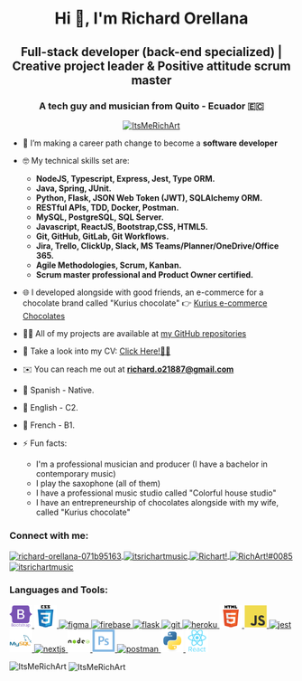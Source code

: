 <h1 align="center">Hi 👋, I'm Richard Orellana</h1>
<h2 align="center">Full-stack developer (back-end specialized) | Creative project leader & Positive attitude scrum master</h2>
<h3 align="center">A tech guy and musician from Quito - Ecuador 🇪🇨</h3>

<p align="center"> 

  <a href="https://github.com/ItsMeRichArt/github-profile-trophy">
    <img src="https://github-profile-trophy.vercel.app/?username=ItsMeRichArt&&title=Repositories,Commits,PullRequest,Followers&no-bg=true&margin-w=15&theme=juicyfresh" alt="ItsMeRichArt" />
  </a>


- 🫡 I’m making a career path change to become a **software developer**

- 🤓 My technical skills set are: 
    - **NodeJS, Typescript, Express, Jest, Type ORM.**
    - **Java, Spring, JUnit.**
    - **Python, Flask, JSON Web Token (JWT), SQLAlchemy ORM.**
    - **RESTful APIs, TDD, Docker, Postman.**
    - **MySQL, PostgreSQL, SQL Server.**
    - **Javascript, ReactJS, Bootstrap,CSS, HTML5.**
    - **Git, GitHub, GitLab, Git Workflows.**
    - **Jira, Trello, ClickUp, Slack, MS Teams/Planner/OneDrive/Office 365.**
    - **Agile Methodologies, Scrum, Kanban.**
    - **Scrum master professional and Product Owner certified.**

- 🌐 I developed alongside with good friends, an e-commerce for a chocolate brand called "Kurius chocolate" 👉 [Kurius e-commerce Chocolates](https://github.com/ItsMeRichArt/kuriuschocolate-ecommerce-webpage)

- 👨‍💻 All of my projects are available at [my GitHub repositories](https://github.com/ItsMeRichArt?tab=repositories)

- 📄 Take a look into my CV: [Click Here!👨‍💻](https://kuriuschocolate-my.sharepoint.com/:b:/p/tefa_montenegro/EQ_d4ndTmzRFrnrKiN64kM8BMmLn14JqazxMQ0cVD8ewug?e=WBTKhB)

- ✉️ You can reach me out at **richard.o21887@gmail.com**

- 💬 Spanish - Native. 
- 💬 English - C2.
- 💬 French - B1.

- ⚡ Fun facts: 
    - I'm a professional musician and producer (I have a bachelor in contemporary music)
    - I play the saxophone (all of them)
    - I have a professional music studio called "Colorful house studio"
    - I have an entrepreneurship of chocolates alongside with my wife, called "Kurius chocolate"
  
<h3 align="left">Connect with me:</h3>
<p align="left">
  <a href="https://www.linkedin.com/in/richard-orellana-071b95163/" target="blank">
    <img align="center" src="https://brandlogos.net/wp-content/uploads/2016/06/linkedin-logo-512x512.png" alt="richard-orellana-071b95163" height="30" width="40" />
  </a>
  <a href="https://www.instagram.com/itsrichartmusic/" target="blank">
    <img align="center" src="https://www.logo.wine/a/logo/Instagram/Instagram-Logo.wine.svg" alt="itsrichartmusic" height="30" width="40" />
  </a>
  <a href="https://open.spotify.com/artist/4YpMmui9OVVHdgPi2Bekt9?si=XoB5xTaSQgWfSc7FLL05pA" target="blank">
    <img align="center" src="https://github.com/rahuldkjain/github-profile-readme-generator/blob/master/src/images/icons/Social/spotify.svg" alt="Richart!" height="30" width="40" />
  </a>
  <a href="https://discord.gg/RichArt!#0085" target="blank">
    <img align="center" src="https://github.com/rahuldkjain/github-profile-readme-generator/blob/master/src/images/icons/Social/discord.svg" alt="RichArt!#0085" height="30" width="40" />
  </a>
  <a href="https://www.facebook.com/itsrichartmusic" target="blank">
    <img align="center" src="https://www.logo.wine/a/logo/Facebook/Facebook-f_Logo-Blue-Logo.wine.svg" alt="itsrichartmusic" height="30" width="40" />
  </a>
</p>

<h3 align="left">Languages and Tools:</h3>
<p align="left"> 
  <a href="https://getbootstrap.com" target="_blank" rel="noreferrer"> 
    <img src="https://raw.githubusercontent.com/devicons/devicon/master/icons/bootstrap/bootstrap-plain-wordmark.svg" alt="bootstrap" width="40" height="40"/> 
  </a> 
  <a href="https://www.w3schools.com/css/" target="_blank" rel="noreferrer"> 
    <img src="https://raw.githubusercontent.com/devicons/devicon/master/icons/css3/css3-original-wordmark.svg" alt="css3" width="40" height="40"/> 
  </a> 
  <a href="https://www.figma.com/" target="_blank" rel="noreferrer"> 
    <img src="https://www.vectorlogo.zone/logos/figma/figma-icon.svg" alt="figma" width="40" height="40"/> 
  </a> 
  <a href="https://firebase.google.com/" target="_blank" rel="noreferrer"> 
    <img src="https://www.vectorlogo.zone/logos/firebase/firebase-icon.svg" alt="firebase" width="40" height="40"/> 
  </a> 
  <a href="https://flask.palletsprojects.com/" target="_blank" rel="noreferrer"> 
    <img src="https://www.vectorlogo.zone/logos/pocoo_flask/pocoo_flask-icon.svg" alt="flask" width="40" height="40"/> 
  </a> 
  <a href="https://git-scm.com/" target="_blank" rel="noreferrer"> 
    <img src="https://www.vectorlogo.zone/logos/git-scm/git-scm-icon.svg" alt="git" width="40" height="40"/> 
  </a> 
  <a href="https://heroku.com" target="_blank" rel="noreferrer"> 
    <img src="https://www.vectorlogo.zone/logos/heroku/heroku-icon.svg" alt="heroku" width="40" height="40"/> 
  </a> 
  <a href="https://www.w3.org/html/" target="_blank" rel="noreferrer"> 
    <img src="https://raw.githubusercontent.com/devicons/devicon/master/icons/html5/html5-original-wordmark.svg" alt="html5" width="40" height="40"/> 
  </a> 
  <a href="https://developer.mozilla.org/en-US/docs/Web/JavaScript" target="_blank" rel="noreferrer"> 
    <img src="https://raw.githubusercontent.com/devicons/devicon/master/icons/javascript/javascript-original.svg" alt="javascript" width="40" height="40"/> 
  </a> 
  <a href="https://jestjs.io" target="_blank" rel="noreferrer"> 
    <img src="https://www.vectorlogo.zone/logos/jestjsio/jestjsio-icon.svg" alt="jest" width="40" height="40"/> 
  </a> 
  <a href="https://www.mysql.com/" target="_blank" rel="noreferrer"> 
    <img src="https://raw.githubusercontent.com/devicons/devicon/master/icons/mysql/mysql-original-wordmark.svg" alt="mysql" width="40" height="40"/> 
  </a> 
  <a href="https://nextjs.org/" target="_blank" rel="noreferrer"> 
    <img src="https://cdn.worldvectorlogo.com/logos/nextjs-2.svg" alt="nextjs" width="40" height="40"/> 
  </a> 
  <a href="https://nodejs.org" target="_blank" rel="noreferrer"> 
    <img src="https://raw.githubusercontent.com/devicons/devicon/master/icons/nodejs/nodejs-original-wordmark.svg" alt="nodejs" width="40" height="40"/> 
  </a> 
  <a href="https://www.photoshop.com/en" target="_blank" rel="noreferrer"> 
    <img src="https://raw.githubusercontent.com/devicons/devicon/master/icons/photoshop/photoshop-line.svg" alt="photoshop" width="40" height="40"/> 
  </a> 
  <a href="https://postman.com" target="_blank" rel="noreferrer"> 
    <img src="https://www.vectorlogo.zone/logos/getpostman/getpostman-icon.svg" alt="postman" width="40" height="40"/> 
  </a> 
  <a href="https://www.python.org" target="_blank" rel="noreferrer"> 
    <img src="https://raw.githubusercontent.com/devicons/devicon/master/icons/python/python-original.svg" alt="python" width="40" height="40"/> 
  </a> 
  <a href="https://reactjs.org/" target="_blank" rel="noreferrer"> 
    <img src="https://raw.githubusercontent.com/devicons/devicon/master/icons/react/react-original-wordmark.svg" alt="react" width="40" height="40"/> 
  </a> 
</p>

<p><img align="left" src="https://github-readme-stats.vercel.app/api/top-langs?username=ItsMeRichArt&show_icons=true&locale=en&layout=compact" alt="ItsMeRichArt" /></p>

<p>&nbsp;<img align="center" src="https://github-readme-stats.vercel.app/api?username=ItsMeRichArt&show_icons=true&locale=en" alt="ItsMeRichArt" /></p>
